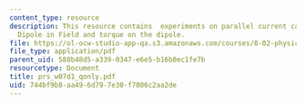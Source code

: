 ```yaml
---
content_type: resource
description: This resource contains  experiments on parallel current carrying wires,
  Dipole in Field and torque on the dipole.
file: https://ol-ocw-studio-app-qa.s3.amazonaws.com/courses/8-02-physics-ii-electricity-and-magnetism-spring-2007/744bf9b8aa496d797e30f7806c2aa2de_prs_w07d1_qonly.pdf
file_type: application/pdf
parent_uid: 588b48d5-a339-0347-e6e5-b16b0ec1fe7b
resourcetype: Document
title: prs_w07d1_qonly.pdf
uid: 744bf9b8-aa49-6d79-7e30-f7806c2aa2de
---
```

